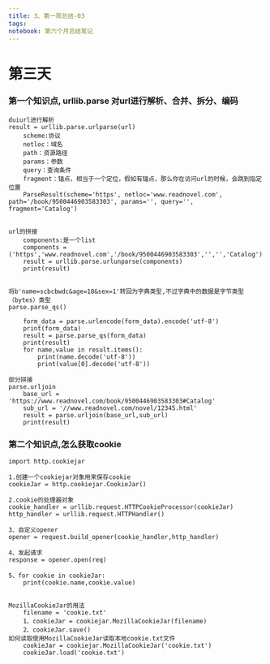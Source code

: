 ```yaml
---
title: 3、第一周总结-03
tags: 
notebook: 第六个月总结笔记
---
```



# 第三天
### 第一个知识点, urllib.parse 对url进行解析、合并、拆分、编码
    
    
    duiurl进行解析
    result = urllib.parse.urlparse(url)
        scheme:协议
        netloc：域名
        path：资源路径
        params：参数
        query：查询条件
        fragment：锚点，相当于一个定位，假如有锚点，那么你在访问url的时候，会跳到指定位置
        ParseResult(scheme='https', netloc='www.readnovel.com', path='/book/9500446903583303', params='', query='', fragment='Catalog')


    url的拼接
        components:是一个list
        components = ('https','www.readnovel.com','/book/9500446903583303','','','Catalog')
        result = urllib.parse.urlunparse(components)
        print(result)


    将b'name=scbcbwdc&age=18&sex=1'转回为字典类型,不过字典中的数据是字节类型（bytes）类型
    parse.parse_qs()

        form_data = parse.urlencode(form_data).encode('utf-8')
        print(form_data)
        result = parse.parse_qs(form_data)
        print(result)
        for name,value in result.items():
            print(name.decode('utf-8'))
            print(value[0].decode('utf-8'))

    部分拼接
    parse.urljoin
        base_url = 'https://www.readnovel.com/book/9500446903583303#Catalog'
        sub_url = '//www.readnovel.com/novel/12345.html'
        result = parse.urljoin(base_url,sub_url)
        print(result)

### 第二个知识点,怎么获取cookie
    
    import http.cookiejar

    1.创建一个cookiejar对象用来保存cookie
    cookieJar = http.cookiejar.CookieJar()

    2.cookie的处理器对象
    cookie_handler = urllib.request.HTTPCookieProcessor(cookieJar)
    http_handler = urllib.request.HTTPHandler()

    3、自定义opener
    opener = request.build_opener(cookie_handler,http_handler)

    4、发起请求
    response = opener.open(req)

    5、for cookie in cookieJar:
        print(cookie.name,cookie.value)


    MozillaCookieJar的用法
        filename = 'cookie.txt'
        1、cookieJar = cookiejar.MozillaCookieJar(filename)
        2、cookieJar.save()
    如何读取使用MozillaCookieJar读取本地cookie.txt文件
        cookieJar = cookiejar.MozillaCookieJar('cookie.txt')
        cookieJar.load('cookie.txt')
